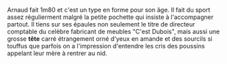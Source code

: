Arnaud fait 1m80 et c'est un type en forme pour son âge. Il fait du sport assez régulierment malgré la petite pochette qui insiste à l'accompagner partout. Il tiens sur ses épaules non seulement le titre de directeur comptable du celèbre fabricant de meubles "C'est Dubois", mais aussi une grosse **tête** carré étrangement orné d'yeux en amande et des sourcils si touffus que parfois on a l'impression d'entendre les cris des poussins appelant leur mère à rentrer au nid.
